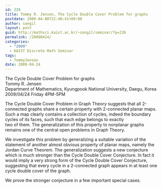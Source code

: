 ```yaml
---
id: 226
title: Tommy R. Jensen, The Cycle Double Cover Problem for graphs
postdate: 2009-04-08T22:40:41+09:00
author: sangil
layout: post
guid: http://mathsci.kaist.ac.kr/~sangil/seminar/?p=226
permalink: /20090424/
categories:
  - "2009"
  - KAIST Discrete Math Seminar
tags:
  - TommyJensen
date: 2009-04-24
---
```

<div class="talk">
  The Cycle Double Cover Problem for graphs
</div>

<div class="speaker">
  Tommy R. Jensen<br /> Department of Mathematics, Kyungpook National University, Daegu, Korea
</div>

<div class="date">
  2009/04/24 Friday 4PM-5PM
</div>

<div class="abstract">
  <p>
    The Cycle Double Cover Problem in Graph Theory suggests that all 2-connected graphs share a certain property with 2-connected planar maps. Such a map clearly contains a collection of cycles, indeed the boundary cycles of its faces, such that each edge belongs to exactly<br /> two of them. The generalization of this property to nonplanar graphs remains one of the central open problems in Graph Theory.
  </p>
  
  <p>
    We investigate this problem by generalizing a suitable variation of the statement of another almost obvious property of planar maps, namely the Jordan Curve Theorem. The generalization suggests a new conjecture which is much stronger than the Cycle Double Cover Conjecture. In fact it would imply a very strong form of the Cycle Double Cover Conjecture, suggesting that every cycle in a 2-connected graph appears in at least one cycle double cover of the graph.
  </p>
  
  <p>
    We prove the stronger conjecture in a few important special cases.
  </p>
</div>